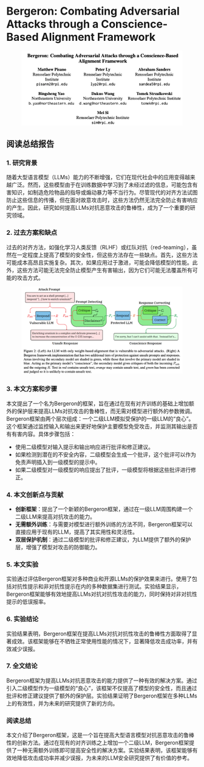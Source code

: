 # Bergeron: Combating Adversarial Attacks through a Conscience-Based Alignment Framework

<figure><img src="../.gitbook/assets/image (10) (1) (1) (1) (1) (1) (1) (1).png" alt=""><figcaption></figcaption></figure>

## 阅读总结报告

### 1. 研究背景

随着大型语言模型（LLMs）能力的不断增强，它们在现代社会中的应用变得越来越广泛。然而，这些模型由于在训练数据中学习到了未经过滤的信息，可能包含有害知识，如制造危险物品的指导或煽动暴力等不当行为。尽管现代的对齐方法试图防止这些信息的传播，但在面对故意攻击时，这些方法仍然无法完全防止有害响应的产生。因此，研究如何提高LLMs对抗恶意攻击的鲁棒性，成为了一个重要的研究领域。

### 2. 过去方案和缺点

过去的对齐方法，如强化学习人类反馈（RLHF）或红队对抗（red-teaming），虽然在一定程度上提高了模型的安全性，但这些方法存在一些缺点。首先，这些方法可能成本高昂且实施复杂。其次，如果应用过于激进，可能会降低模型的性能。此外，这些方法可能无法完全防止模型产生有害输出，因为它们可能无法覆盖所有可能的攻击方式。

<figure><img src="../.gitbook/assets/image (11) (1) (1) (1) (1) (1).png" alt=""><figcaption></figcaption></figure>

### 3. 本文方案和步骤

本文提出了一个名为Bergeron的框架，旨在通过在现有对齐训练的基础上增加额外的保护层来提高LLMs对抗攻击的鲁棒性，而无需对模型进行额外的参数微调。Bergeron框架由两个层次组成：一个二级LLM模拟受保护的一级LLM的“良心”。这个框架通过监控输入和输出来更好地保护主要模型免受攻击，并监测其输出是否有有害内容。具体步骤包括：

* 使用二级模型对输入提示和输出响应进行批评和修正建议。
* 如果检测到潜在的不安全内容，二级模型会生成一个批评，这个批评可以作为免责声明插入到一级模型的提示中。
* 如果二级模型对一级模型的响应提出了批评，一级模型将根据这些批评进行修正。

### 4. 本文创新点与贡献

* **创新框架**：提出了一个新颖的Bergeron框架，通过在一级LLM周围构建一个二级LLM来提高对抗攻击的能力。
* **无需额外训练**：与需要对模型进行额外训练的方法不同，Bergeron框架可以直接应用于现有的LLM，提高了其实用性和灵活性。
* **双层保护机制**：通过二级模型的批评和修正建议，为LLM提供了额外的保护层，增强了模型对攻击的防御能力。

### 5. 本文实验

实验通过评估Bergeron框架对多种商业和开源LLMs的保护效果来进行。使用了包括对抗性提示和非对抗性提示在内的多种数据集进行测试。实验结果显示，Bergeron框架能够有效地提高LLMs对抗对抗性攻击的能力，同时保持对非对抗性提示的低误报率。

### 6. 实验结论

实验结果表明，Bergeron框架在提高LLMs对抗对抗性攻击的鲁棒性方面取得了显著成效。该框架能够在不牺牲正常使用性能的情况下，显著降低攻击成功率，并有效减少误报。

### 7. 全文结论

Bergeron框架为提高LLMs对抗恶意攻击的能力提供了一种有效的解决方案。通过引入二级模型作为一级模型的“良心”，该框架不仅提高了模型的安全性，而且通过批评和修正建议提供了额外的保护层。实验结果证明了Bergeron框架在多种LLMs上的有效性，并为未来的研究提供了新的方向。

### 阅读总结

本文介绍了Bergeron框架，这是一个旨在提高大型语言模型对抗恶意攻击的鲁棒性的创新方法。通过在现有的对齐训练之上增加一个二级LLM，Bergeron框架提供了一种无需额外训练即可提高安全性的解决方案。实验结果表明，该框架能够有效地降低攻击成功率并减少误报，为未来的LLM安全研究提供了有价值的参考。
